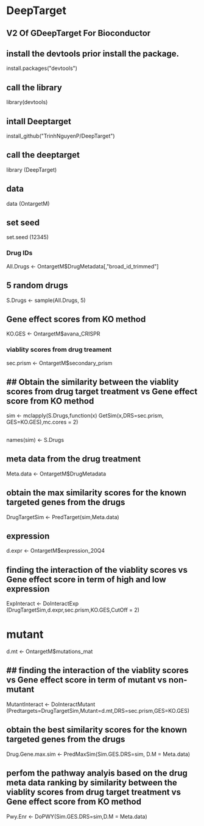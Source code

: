 # DeepTarget
## V2 Of GDeepTarget For Bioconductor
## install the devtools prior install the package.
install.packages("devtools")
## call the library
library(devtools)
## intall Deeptarget
install_github("TrinhNguyenP/DeepTarget")
## call the deeptarget
library (DeepTarget)
## data 
data (OntargetM)
## set seed
set.seed (12345)
### Drug IDs
All.Drugs <- OntargetM$DrugMetadata[,"broad_id_trimmed"]
## 5 random drugs
S.Drugs <- sample(All.Drugs, 5)

## Gene effect scores from KO method
KO.GES <- OntargetM$avana_CRISPR
### viablity scores from drug treament
sec.prism <- OntargetM$secondary_prism
## ## Obtain the similarity between the viablity scores from drug target treatment vs Gene effect score from KO method
sim <- mclapply(S.Drugs,function(x) GetSim(x,DRS=sec.prism, GES=KO.GES),mc.cores = 2)
##
names(sim) <- S.Drugs
## meta data from the drug treatment
Meta.data <- OntargetM$DrugMetadata
## obtain the max similarity scores for the known targeted genes from the drugs
DrugTargetSim <- PredTarget(sim,Meta.data)
## expression
d.expr <- OntargetM$expression_20Q4
## finding the interaction of the viablity scores vs Gene effect score in term of high and low expression
ExpInteract <- DoInteractExp (DrugTargetSim,d.expr,sec.prism,KO.GES,CutOff = 2)
# mutant 
d.mt <- OntargetM$mutations_mat
## ## finding the interaction of the viablity scores vs Gene effect score in term of mutant vs non-mutant
MutantInteract <- DoInteractMutant (Predtargets=DrugTargetSim,Mutant=d.mt,DRS=sec.prism,GES=KO.GES)
## obtain the best similarity scores for the known targeted genes from the drugs
Drug.Gene.max.sim <- PredMaxSim(Sim.GES.DRS=sim, D.M = Meta.data)
## perfom the pathway analyis based on the drug meta data ranking by similarity between the viablity scores from drug target treatment vs Gene effect score from KO method 

Pwy.Enr <- DoPWY(Sim.GES.DRS=sim,D.M = Meta.data)

